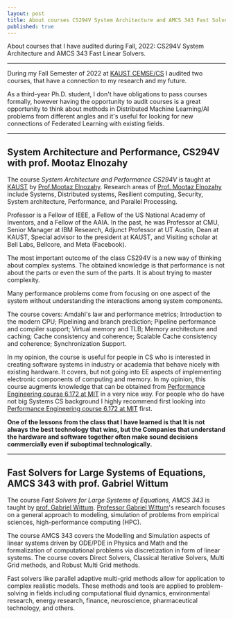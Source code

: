 ```yaml
---
layout: post
title: About courses CS294V System Architecture and AMCS 343 Fast Solvers.
published: true
---
```


About courses that I have audited during Fall, 2022: CS294V System Architecture and AMCS 343 Fast Linear Solvers.

---


During my Fall Semester of 2022 at [KAUST CEMSE/CS](https://cemse.kaust.edu.sa/) I audited two courses, that have a connection to my research and my future.

As a third-year Ph.D. student, I don't have obligations to pass courses formally, however having the opportunity to audit courses is a great opportunity to think about methods in Distributed Machine Learning/AI problems from different angles and it's useful for looking for new connections of Federated Learning with existing fields.

---

## System Architecture and Performance, CS294V with prof. Mootaz Elnozahy

The course *System Architecture and Performance CS294V* is taught at [KAUST](https://www.kaust.edu.sa/) by [Prof.Mootaz Elnozahy](https://en.wikipedia.org/wiki/Mootaz_Elnozahy). Research areas of [Prof. Mootaz Elnozahy](https://www.kaust.edu.sa/en/study/faculty/mootaz-elnozahy) include Systems, Distributed systems, Resilient computing, Security, System architecture, Performance, and Parallel Processing. 

Professor is a Fellow of IEEE, a Fellow of the US National Academy of Inventors, and a Fellow of the AAIA. In the past, he was Professor at CMU, Senior Manager at IBM Research, Adjunct Professor at UT Austin, Dean at KAUST, Special advisor to the president at KAUST, and Visiting scholar at Bell Labs, Bellcore, and Meta (Facebook).

The most important outcome of the class CS294V is a new way of thinking about complex systems. The obtained knowledge is that performance is not about the parts or even the sum of the parts. It is about trying to master complexity. 

Many performance problems come from focusing on one aspect of the system without understanding the interactions among system components.

The course covers: Amdahl's law and performance metrics;  Introduction to the modern CPU; Pipelining and branch prediction; Pipeline performance and compiler support; Virtual memory and TLB; Memory architecture and caching; Cache consistency and coherence; Scalable Cache consistency and coherence; Synchronization Support. 

In my opinion, the course is useful for people in CS who is interested in creating software systems in industry or academia that behave nicely with existing hardware. It covers, but not going into EE aspects of implementing electronic components of computing and memory. In my opinion, this course augments knowledge that can be obtained from [Performance Engineering course 6.172 at MIT](https://burlachenkok.github.io/About-Compute-Performance-Optimization-at-MIT/) in a very nice way. For people who do have not big Systems CS background I highly recommend first looking into [Performance Engineering course 6.172 at MIT](https://ocw.mit.edu/courses/6-172-performance-engineering-of-software-systems-fall-2018/) first.

**One of the lessons from the class that I have learned is that It is not always the best technology that wins, but the Companies that understand the hardware and software together often make sound decisions commercially even if suboptimal technologically.**

----

## Fast Solvers for Large Systems of Equations, AMCS 343 with prof. Gabriel Wittum

The course *Fast Solvers for Large Systems of Equations, AMCS 343* is taught by [prof. Gabriel Wittum](https://www.kaust.edu.sa/en/study/faculty/gabriel-wittum). [Professor Gabriel Wittum](https://www.kaust.edu.sa/en/study/faculty/gabriel-wittum)'s research focuses on a general approach to modeling, simulation of problems from empirical sciences, high-performance computing (HPC).


The course AMCS 343 covers the Modelling and Simulation aspects of linear systems driven by ODE/PDE in Physics and Math and the formalization of computational problems via discretization in form of linear systems. The course covers Direct Solvers, Classical Iterative Solvers, Multi Grid methods, and Robust Multi Grid methods.

Fast solvers like parallel adaptive multi-grid methods allow for application to complex realistic models. These methods and tools are applied to problem-solving in fields including computational fluid dynamics, environmental research, energy research, finance, neuroscience, pharmaceutical technology, and others.

